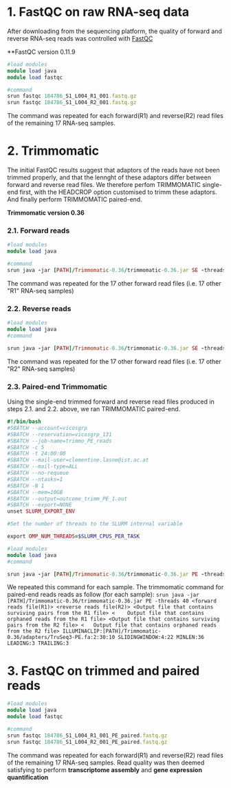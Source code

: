 # 1. FastQC on raw RNA-seq data

After downloading from the sequencing platform, the quality of forward and reverse RNA-seq reads was controlled with [FastQC](https://www.bioinformatics.babraham.ac.uk/projects/fastqc/)

**FastQC version 0.11.9

```ruby
#load modules
module load java
module load fastqc

#command
srun fastqc 184786_S1_L004_R1_001.fastq.gz
srun fastqc 184786_S1_L004_R2_001.fastq.gz
```
The command was repeated for each forward(R1) and reverse(R2) read files of the remaining 17 RNA-seq samples.

# 2. Trimmomatic

The initial FastQC results suggest that adaptors of the reads have not been trimmed properly, and that the lennght of these adaptors differ between forward and reverse read files. We therefore perfom TRIMMOMATIC single-end first, with the HEADCROP option customised to trimm these adaptors. And finally perform TRIMMOMATIC paired-end.

**Trimmomatic version 0.36**

### 2.1. Forward reads

```ruby
#load modules
module load java

#command
srun java -jar [PATH]/Trimmomatic-0.36/trimmomatic-0.36.jar SE -threads 40 184786_S1_L004_R1_001.fastq.gz 184786_S1_L004_R1_001_SE.fastq.gz HEADCROP:30
```
The command was repeated for the 17 other forward read files (i.e. 17 other "R1" RNA-seq samples)

### 2.2. Reverse reads

```ruby
#load modules
module load java
#command

srun java -jar [PATH]/Trimmomatic-0.36/trimmomatic-0.36.jar SE -threads 40 184786_S1_L004_R2_001.fastq.gz 184786_S1_L004_R2_001_SE.fastq.gz HEADCROP:8
```
The command was repeated for the 17 other forward read files (i.e. 17 other "R2" RNA-seq samples)

### 2.3. Paired-end Trimmomatic

Using the single-end trimmed forward and reverse read files produced in steps 2.1. and 2.2. above, we ran TRIMMOMATIC paired-end.

```ruby 
#!/bin/bash
#SBATCH --account=vicosgrp
#SBATCH --reservation=vicosgrp_131
#SBATCH --job-name=trimmo_PE_reads
#SBATCH -c 5
#SBATCH -t 24:00:00
#SBATCH --mail-user=clementine.lasne@ist.ac.at
#SBATCH --mail-type=ALL
#SBATCH --no-requeue
#SBATCH --ntasks=1
#SBATCH -N 1
#SBATCH --mem=10GB
#SBATCH --output=outcome_trimm_PE_1.out
#SBATCH --export=NONE
unset SLURM_EXPORT_ENV

#Set the number of threads to the SLURM internal variable

export OMP_NUM_THREADS=$SLURM_CPUS_PER_TASK

#load modules
module load java
#command

srun java -jar [PATH]/Trimmomatic-0.36/trimmomatic-0.36.jar PE -threads 40 184786_S1_L004_R1_001_SE.fastq.gz 184786_S1_L004_R2_001_SE.fastq.gz 184786_S1_L004_R1_001_PE_paired.fastq.gz 184786_S1_L004_R1_001_PE_unpaired.fastq.gz 184786_S1_L004_R2_001_PE_paired.fastq.gz 184786_S1_L004_R2_001_PE_unpaired.fastq.gz ILLUMINACLIP:[PATH]/Trimmomatic-0.36/adapters/TruSeq3-PE.fa:2:30:10 SLIDINGWINDOW:4:22 MINLEN:36 LEADING:3 TRAILING:3 
```
We repeated this command for each sample. The trimmomatic command for paired-end reads reads as follow (for each sample):
`srun java -jar [PATH]/Trimmomatic-0.36/trimmomatic-0.36.jar PE -threads 40 <forward reads file(R1)> <reverse reads file(R2)> <Output file that contains surviving pairs from the R1 file> <	Output file that contains orphaned reads from the R1 file> <Output file that contains surviving pairs from the R2 file> <	Output file that contains orphaned reads from the R2 file> ILLUMINACLIP:[PATH]/Trimmomatic-0.36/adapters/TruSeq3-PE.fa:2:30:10 SLIDINGWINDOW:4:22 MINLEN:36 LEADING:3 TRAILING:3`


# 3. FastQC on trimmed and paired reads

```ruby
#load modules
module load java
module load fastqc

#command
srun fastqc 184786_S1_L004_R1_001_PE_paired.fastq.gz
srun fastqc 184786_S1_L004_R2_001_PE_paired.fastq.gz
```
The command was repeated for each forward(R1) and reverse(R2) read files of the remaining 17 RNA-seq samples. Read quality was then deemed satisfying to perform **transcriptome assembly** and **gene expression quantification**
